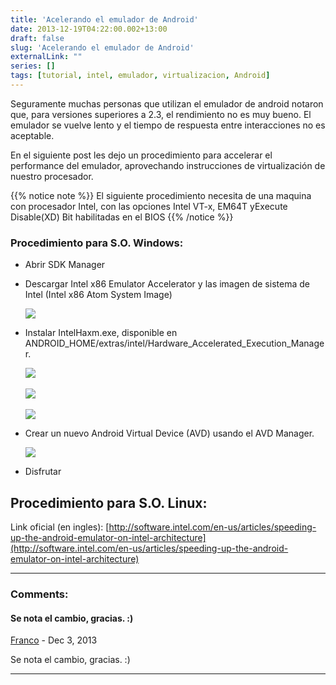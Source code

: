 ```yaml
---
title: 'Acelerando el emulador de Android'
date: 2013-12-19T04:22:00.002+13:00
draft: false
slug: 'Acelerando el emulador de Android'
externalLink: ""
series: []
tags: [tutorial, intel, emulador, virtualizacion, Android]
---
```


Seguramente muchas personas que utilizan el emulador de android notaron que, para versiones superiores a 2.3, el rendimiento no es muy bueno. El emulador se vuelve lento y el tiempo de respuesta entre interacciones no es aceptable.

En el siguiente post les dejo un procedimiento para accelerar el performance del emulador, aprovechando instrucciones de virtualización de nuestro procesador.  
  
{{% notice note %}}
El siguiente procedimiento necesita de una maquina con procesador Intel, con las opciones Intel VT-x, EM64T yExecute Disable(XD) Bit habilitadas en el BIOS
{{% /notice %}}

### Procedimiento para S.O. Windows:

- Abrir SDK Manager
- Descargar Intel x86 Emulator Accelerator y las imagen de sistema de Intel (Intel x86 Atom System Image) 
    
    [![](http://software.intel.com/sites/default/files/haxm01.png)](http://software.intel.com/sites/default/files/haxm01.png)
    
- Instalar IntelHaxm.exe, disponible en ANDROID\_HOME/extras/intel/Hardware\_Accelerated\_Execution\_Manager. 
    
    [![](http://software.intel.com/sites/default/files/haxm02.png)](http://software.intel.com/sites/default/files/haxm02.png) 
    
    [![](http://software.intel.com/sites/default/files/haxm03.png)](http://software.intel.com/sites/default/files/haxm03.png) 
    
    [![](http://software.intel.com/sites/default/files/haxm04.jpg)](http://software.intel.com/sites/default/files/haxm04.jpg)
    
- Crear un nuevo Android Virtual Device (AVD) usando el AVD Manager. 
    
    [![](http://software.intel.com/sites/default/files/haxm12.png)](http://software.intel.com/sites/default/files/haxm12.png)
    
- Disfrutar

## Procedimiento para S.O. Linux:

Link oficial (en ingles): [http://software.intel.com/en-us/articles/speeding-up-the-android-emulator-on-intel-architecture](http://software.intel.com/en-us/articles/speeding-up-the-android-emulator-on-intel-architecture)

---
### Comments:
#### Se nota el cambio, gracias. :)
[Franco](http://codenatic.com "noreply@blogger.com") - <time datetime="2013-12-19T04:47:28.930+13:00">Dec 3, 2013</time>

Se nota el cambio, gracias. :)
<hr />